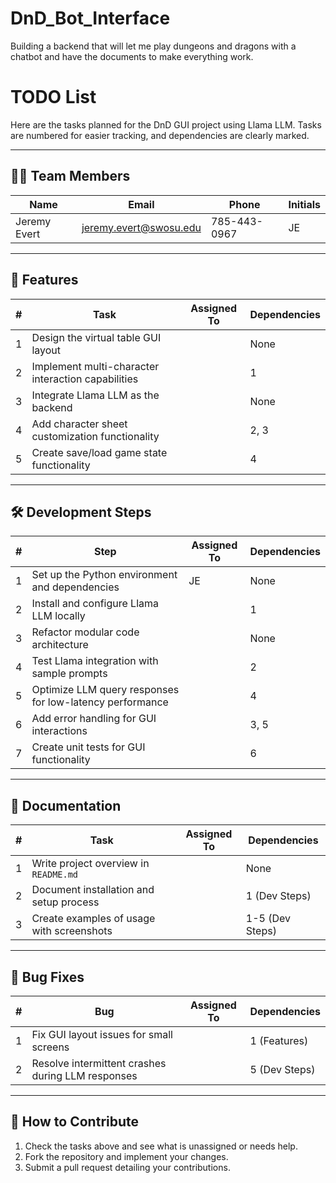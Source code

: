 # DnD_Bot_Interface
Building a backend that will let me play dungeons and dragons with a chatbot and have the documents to make everything work.


# TODO List

Here are the tasks planned for the DnD GUI project using Llama LLM. Tasks are numbered for easier tracking, and dependencies are clearly marked.

---

## 🧑‍💻 Team Members
| Name           | Email                        | Phone        | Initials |
|----------------|------------------------------|--------------|----------|
| Jeremy Evert   | jeremy.evert@swosu.edu       | 785-443-0967 | JE       |

---

## 🚀 Features
| #   | Task                                                   | Assigned To | Dependencies |
|-----|--------------------------------------------------------|-------------|--------------|
| 1   | Design the virtual table GUI layout                   |             | None         |
| 2   | Implement multi-character interaction capabilities     |             | 1            |
| 3   | Integrate Llama LLM as the backend                    |             | None         |
| 4   | Add character sheet customization functionality        |             | 2, 3         |
| 5   | Create save/load game state functionality             |             | 4            |

---

## 🛠 Development Steps
| #   | Step                                                     | Assigned To | Dependencies |
|-----|----------------------------------------------------------|-------------|--------------|
| 1   | Set up the Python environment and dependencies          | JE          | None         |
| 2   | Install and configure Llama LLM locally                 |             | 1            |
| 3   | Refactor modular code architecture                      |             | None         |
| 4   | Test Llama integration with sample prompts              |             | 2            |
| 5   | Optimize LLM query responses for low-latency performance |             | 4            |
| 6   | Add error handling for GUI interactions                 |             | 3, 5         |
| 7   | Create unit tests for GUI functionality                 |             | 6            |

---

## 📖 Documentation
| #   | Task                                                     | Assigned To | Dependencies |
|-----|----------------------------------------------------------|-------------|--------------|
| 1   | Write project overview in `README.md`                   |             | None         |
| 2   | Document installation and setup process                 |             | 1 (Dev Steps)|
| 3   | Create examples of usage with screenshots               |             | 1-5 (Dev Steps)|

---

## 🐛 Bug Fixes
| #   | Bug                                                     | Assigned To | Dependencies |
|-----|----------------------------------------------------------|-------------|--------------|
| 1   | Fix GUI layout issues for small screens                |             | 1 (Features) |
| 2   | Resolve intermittent crashes during LLM responses      |             | 5 (Dev Steps)|

---

## 📝 How to Contribute
1. Check the tasks above and see what is unassigned or needs help.
2. Fork the repository and implement your changes.
3. Submit a pull request detailing your contributions.
